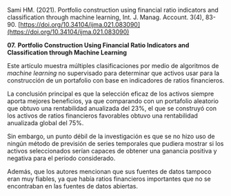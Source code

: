 Sami HM. (2021). Portfolio construction using financial ratio indicators and classification through machine learning, Int. J. Manag. Account. 3(4), 83-90. [https://doi.org/10.34104/ijma.021.083090](https://doi.org/10.34104/ijma.021.083090)

**07.** **Portfolio Construction Using Financial Ratio Indicators and Classification through Machine Learning**

Este artículo muestra múltiples clasificaciones por medio de algoritmos de _machine learning_ no supervisado para determinar que activos usar para la construcción de un portafolio con base en indicadores de ratios financieros.

La conclusión principal es que la selección eficaz de los activos siempre aporta mejores beneficios, ya que comparando con un portafolio aleatorio que obtuvo una rentabilidad anualizada del 23%, el que se construyó con los activos de ratios financieros favorables obtuvo una rentabilidad anualizada global del 75%.

Sin embargo, un punto débil de la investigación es que se no hizo uso de ningún método de previsión de series temporales que pudiera mostrar si los activos seleccionados serían capaces de obtener una ganancia positiva y negativa para el periodo considerado.

Además, que los autores mencionan que sus fuentes de datos tampoco eran muy fiables, ya que había ratios financieros importantes que no se encontraban en las fuentes de datos abiertas.
